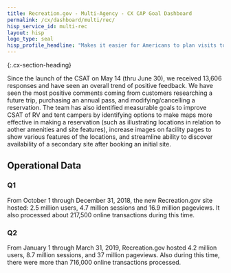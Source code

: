 ```yaml
---
title: Recreation.gov - Multi-Agency - CX CAP Goal Dashboard
permalink: /cx/dashboard/multi/rec/
hisp_service_id: multi-rec
layout: hisp
logo_type: seal
hisp_profile_headline: "Makes it easier for Americans to plan visits to over 3,700 recreation areas and activities across the nation"
---
```


{:.cx-section-heading}

Since the launch of the CSAT on May 14 (thru June 30), we received 13,606 responses and have seen an overall trend of positive feedback. We have seen the most positive comments coming from customers researching a future trip, purchasing an annual pass, and modifying/cancelling a reservation. The team has also identified measurable goals to improve CSAT of RV and tent campers by identifying options to make maps more effective in making a reservation (such as illustrating locations in relation to aother amenities and site features), increase images on facility pages to show various features of the locations, and streamline ability to discover availability of a secondary site after booking an initial site.

<h2 class="cx-section-heading">Operational Data</h2>

### Q1

From October 1 through December 31, 2018, the new Recreation.gov site hosted: 2.5 million users, 4.7 million sessions and 16.9 million pageviews.  It also processed about 217,500 online transactions during this time.

 
### Q2

From January 1 through March 31, 2019, Recreation.gov hosted 4.2 million users, 8.7 million sessions, and 37 million pageviews.  Also during this time, there were more than 716,000 online transactions processed.
